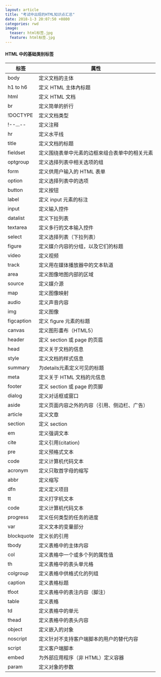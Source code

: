 ```yaml
---
layout: article
title: "考试中出现的HTML知识点汇总"
date: 2018-1-3 20:07:50 +0800
categories: rwd
image:
  teaser: html标签.jpg
  feature: html标签.jpg
---
```

#### HTML 中的基础类别标签

|标签  | 属性| 
|---|---|
|body  | 定义文档的主体| 
|h1 to  h6  | 定义 HTML 主体內标题|
|html |定义 HTML 文档 |
|br |定义简单的折行 |
|!DOCTYPE |定义文档类型|
|!--...-- |定义注释|
|hr |定义水平线|
|title |定义文档的标题|
|fieldset | 定义围绕表单中元素的边框來组合表单中的相关元素|
|optgroup | 定义选择列表中相关选项的组|
|form | 定义供用户输入的 HTML 表单|
|option  | 定义选择列表中的选项|
|button   | 定义按钮|
|label  | 定义 input 元素的标注|
|input  | 定义输入控件|
|datalist | 定义下拉列表|
|textarea  | 定义多行的文本输入控件|
|select | 定义选择列表（下拉列表）|
|figure| 定义媒介内容的分组，以及它们的标题|
|video | 定义视频|
|track | 定义用在媒体播放器中的文本轨道|
|area  | 定义图像地图内部的区域|
|source | 定义媒介源|
|map | 定义图像映射|
|audio | 定义声音内容|
|img | 定义图像|
|figcaption | 定义 figure 元素的标题|
|canvas | 定义图形畫布（HTML5）|
|header | 定义 section 或 page 的页眉|
|head  |定义关于文档的信息 |
|style | 定义文档的样式信息 |
|summary  | 为details元素定义可见的标题 |
|meta | 定义关于 HTML 文档的元信息  |
|footer | 定义 section 或 page 的页脚 |
|dialog  | 定义对话框或窗口|
|aside | 定义页面内容之外的内容（引用、侧边栏、广告） |
|article  | 定义文章 |
|section  | 定义 section|
|em| 定义强调文本|
|cite | 定义引用(citation)|
|pre | 定义预格式文本 |
|code | 定义计算机代码文本 | 
|acronym | 定义只取首字母的缩写 |
|abbr | 定义缩写  |
|dfn | 定义定义项目 | 
|tt | 定义打字机文本 |
|code  | 定义计算机代码文本 | 定义预格式文本 |
|progress | 定义任何类型的任务的进度 |
|var | 定义文本的变量部分|
|blockquote| 定义长的引用|
|tbody | 定义表格中的主体内容 |
|col | 定义表格中一个或多个列的属性值 |
|th | 定义表格中的表头单元格 |
|colgroup  | 定义表格中供格式化的列组|
|caption  | 定义表格标题 |
|tfoot| 定义表格中的表注内容（脚注）|
|table | 定义表格 |
|td | 定义表格中的单元| 
|thead  | 定义表格中的表头内容|
|object  | 定义嵌入的对象|
|noscript | 定义针对不支持客户端脚本的用户的替代内容 |
|script  | 定义客户端脚本|
|embed  | 为外部应用程序（非 HTML）定义容器 |
|param   | 定义对象的参数|

